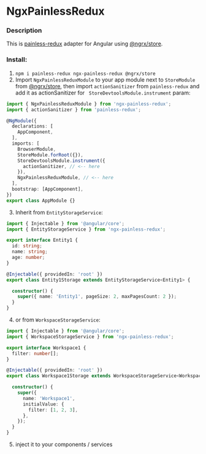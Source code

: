 # NgxPainlessRedux

### Description

This is [painless-redux](https://github.com/egorgrushin/painless-redux) adapter for Angular using [@ngrx/store](https://www.npmjs.com/package/@ngrx/store).

### Install: 
1. `npm i painless-redux ngx-painless-redux @ngrx/store`
2. Import `NgxPainlessReduxModule` to your app module next to `StoreModule` from [@ngrx/store](https://www.npmjs.com/package/@ngrx/store), then import `actionSanitizer` from `painless-redux` and add it as actionSanitizer for ` StoreDevtoolsModule.instrument` param:

```typescript
import { NgxPainlessReduxModule } from 'ngx-painless-redux';
import { actionSanitizer } from 'painless-redux';

@NgModule({
  declarations: [
    AppComponent,
  ],
  imports: [
    BrowserModule,
    StoreModule.forRoot({}),
    StoreDevtoolsModule.instrument({
      actionSanitizer, // <-- here
    }),
    NgxPainlessReduxModule, // <-- here
  ],
  bootstrap: [AppComponent],
})
export class AppModule {}
```

3. Inherit from `EntityStorageService`:

```typescript
import { Injectable } from '@angular/core';
import { EntityStorageService } from 'ngx-painless-redux';

export interface Entity1 {
  id: string;
  name: string;
  age: number;
}

@Injectable({ providedIn: 'root' })
export class Entity1Storage extends EntityStorageService<Entity1> {

  constructor() {
    super({ name: 'Entity1', pageSize: 2, maxPagesCount: 2 });
  }
}
```

4. or from `WorkspaceStorageService`:

```typescript
import { Injectable } from '@angular/core';
import { WorkspaceStorageService } from 'ngx-painless-redux';

export interface Workspace1 {
  filter: number[];
}

@Injectable({ providedIn: 'root' })
export class Workspace1Storage extends WorkspaceStorageService<Workspace1> {

  constructor() {
    super({
      name: 'Workspace1', 
      initialValue: {
        filter: [1, 2, 3],
      },
    });
  }
}
```
5. inject it to your components / services
